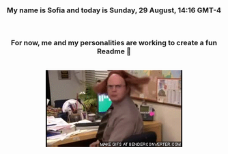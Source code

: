 


<div align="center">
<h3 >My name is Sofia and today is Sunday, 29 August, 14:16 GMT-4</h3><br>
<h3 >For now, me and my personalities are working to create a fun Readme 👋
</h3><br>
<img src='img/dwight.gif' alt='working...'/>
</div>
